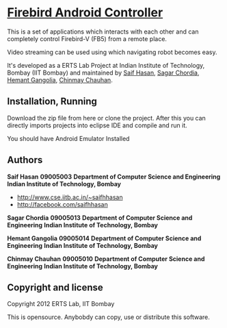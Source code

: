 [Firebird Android Controller](#)
=================

This is a set of applications which interacts with each other and can completely control Firebird-V (FB5) from a remote place. 

Video streaming can be used using which navigating robot becomes easy.

It's developed as a ERTS Lab Project at Indian Institute of Technology, Bombay (IIT Bombay) and maintained by [Saif Hasan](http://www.cse.iitb.ac.in/~saifhhasan), [Sagar Chordia](), [Hemant Gangolia](), [Chinmay Chauhan]().



Installation, Running
----------

Download the zip file from here or clone the project. After this you can directly imports projects into eclipse IDE and compile and run it.

You should have Android Emulator Installed




Authors
-------

**Saif Hasan**
**09005003**
**Department of Computer Science and Engineering**
**Indian Institute of Technology, Bombay**
+ http://www.cse.iitb.ac.in/~saifhhasan
+ http://facebook.com/saifhhasan

**Sagar Chordia**
**09005013**
**Department of Computer Science and Engineering**
**Indian Institute of Technology, Bombay**

**Hemant Gangolia**
**09005014**
**Department of Computer Science and Engineering**
**Indian Institute of Technology, Bombay**

**Chinmay Chauhan**
**09005010**
**Department of Computer Science and Engineering**
**Indian Institute of Technology, Bombay**



Copyright and license
---------------------

Copyright 2012 ERTS Lab, IIT Bombay

This is opensource. Anybobdy can copy, use or distribute this software.
